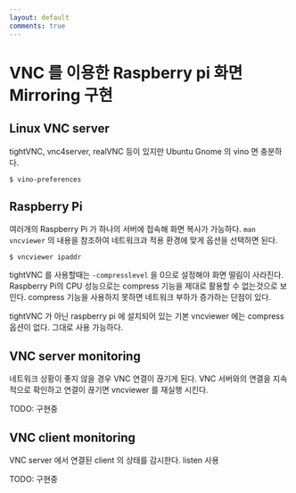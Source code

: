 ```yaml
---
layout: default
comments: true
---
```


# VNC 를 이용한 Raspberry pi 화면 Mirroring 구현

## Linux VNC server
tightVNC, vnc4server, realVNC 등이 있지만 Ubuntu Gnome 의 vino 면 충분하다.

`$ vino-preferences`

## Raspberry Pi
여러개의 Raspberry Pi 가 하나의 서버에 접속해 화면 복사가 가능하다. `man vncviewer` 의 내용을 참조하여 네트워크과 적용 환경에 맞게 옵션을 선택하면 된다.

`$ vncviewer ipaddr`

 tightVNC 를 사용할때는 `-compresslevel` 을 0으로 설정해야 화면 떨림이 사라진다. Raspberry Pi의 CPU 성능으로는 compress 기능을 제대로 활용할 수 없는것으로 보인다. compress 기능을 사용하지 못하면 네트워크 부하가 증가하는 단점이 있다.
 
 tightVNC 가 아닌 raspberry pi 에 설치되어 있는 기본 vncviewer 에는 compress 옵션이 없다. 그대로 사용 가능하다.

## VNC server monitoring
네트워크 상황이 좋지 않을 경우 VNC 연결이 끊기게 된다. VNC 서버와의 연결을 지속적으로 확인하고 연결이 끊기면 vncviewer 를 재실행 시킨다.

TODO: 구현중

## VNC client monitoring
VNC server 에서 연결된 client 의 상태를 감시한다. listen 사용

TODO: 구현중

